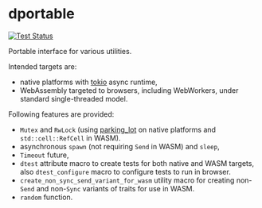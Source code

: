 # dportable

[![Test Status](https://github.com/zduny/dportable/actions/workflows/rust.yml/badge.svg)](https://github.com/zduny/dportable/actions)

Portable interface for various utilities.

Intended targets are:
 - native platforms with [tokio](https://docs.rs/tokio/latest/tokio/) async runtime,
 - WebAssembly targeted to browsers, including WebWorkers,
   under standard single-threaded model.

Following features are provided:
 - `Mutex` and `RwLock` (using [parking_lot](https://docs.rs/parking_lot/latest/parking_lot/) on native platforms and `std::cell::RefCell` in WASM).  
 - asynchronous `spawn` (not requiring `Send` in WASM) and `sleep`,
 - `Timeout` future,
 - `dtest` attribute macro to create tests for both
    native and WASM targets, also `dtest_configure`
    macro to configure tests to run in browser.
 - `create_non_sync_send_variant_for_wasm` utility macro for creating
    non-`Send` and non-`Sync` variants of traits for use in WASM.
 - `random` function.
